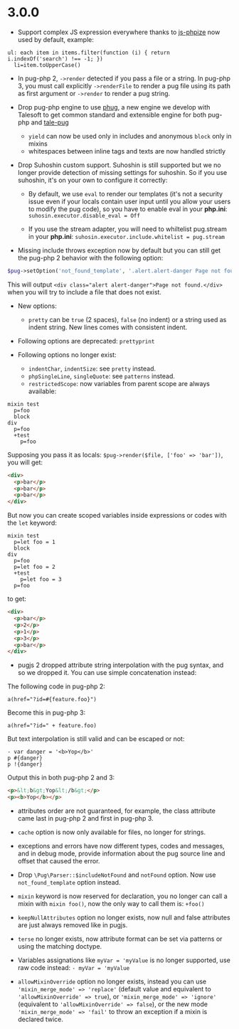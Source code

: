 # 3.0.0

- Support complex JS expression everywhere thanks to
[js-phpize](https://github.com/pug-php/js-phpize) now used by default,
example:

```pug
ul: each item in items.filter(function (i) { return i.indexOf('search') !== -1; })
  li=item.toUpperCase()
```

- In pug-php 2, `->render` detected if you pass a file or a string. In
pug-php 3, you must call explicitly `->renderFile` to render a pug file
using its path as first argument or `->render` to render a pug string.

- Drop pug-php engine to use [phug](github.com/phug-php/phug), a new engine we
develop with Talesoft to get common standard and extensible engine for both
pug-php and [tale-pug](https://github.com/Talesoft/tale-pug)

  - `yield` can now be used only in includes and anonymous `block` only in mixins
  - whitespaces between inline tags and texts are now handled strictly

- Drop Suhoshin custom support. Suhoshin is still supported but we no longer
provide detection of missing settings for suhoshin. So if you use suhoshin, it's
on your own to configure it correctly:

  - By default, we use `eval` to render our templates (it's not a security issue
  even if your locals contain user input until you allow your users to modify
  the pug code), so you have to enable eval in your **php.ini**:
  `suhosin.executor.disable_eval = Off`
  
  - If you use the stream adapter, you will need to whiltelist pug.stream
  in your **php.ini**: `suhosin.executor.include.whitelist = pug.stream`

- Missing include throws exception now by default but you can still get the
pug-php 2 behavior with the following option:
```php
$pug->setOption('not_found_template', '.alert.alert-danger Page not found.');
```
This will output `<div class="alert alert-danger">Page not found.</div>` when
you will try to include a file that does not exist.

- New options:
  - `pretty` can be `true` (2 spaces), `false` (no indent) or a string used as
  indent string. New lines comes with consistent indent.

- Following options are deprecated: `prettyprint`

- Following options no longer exist:
  - `indentChar`, `indentSize`: see `pretty` instead.
  - `phpSingleLine`, `singleQuote`: see `patterns` instead.
  - `restrictedScope`: now variables from parent scope are always available:
```pug
mixin test
  p=foo
  block
div
  p=foo
  +test
    p=foo
```
Supposing you pass it as locals: `$pug->render($file, ['foo' => 'bar'])`,
you will get:
```html
<div>
  <p>bar</p>
  <p>bar</p>
  <p>bar</p>
</div>
```
But now you can create scoped variables inside expressions or codes with
the `let` keyword:
```pug
mixin test
  p=let foo = 1
  block
div
  p=foo
  p=let foo = 2
  +test
    p=let foo = 3
  p=foo
```
to get:
```html
<div>
  <p>bar</p>
  <p>2</p>
  <p>1</p>
  <p>3</p>
  <p>bar</p>
</div>
```

- pugjs 2 dropped attribute string interpolation with the pug syntax, and
so we dropped it. You can use simple concatenation instead:

The following code in pug-php 2:
```pug
a(href="?id=#{feature.foo}")
```

Become this in pug-php 3:
```pug
a(href="?id=" + feature.foo)
```

But text interpolation is still valid and can be escaped or not:

```pug
- var danger = '<b>Yop</b>'
p #{danger}
p !{danger}
```

Output this in both pug-php 2 and 3:

```html
<p>&lt;b&gt;Yop&lt;/b&gt;</p>
<p><b>Yop</b></p>
```

- attributes order are not guaranteed, for example, the class attribute
came last in pug-php 2 and first in pug-php 3.

- `cache` option is now only available for files, no longer for strings.

- exceptions and errors have now different types, codes and messages, and
in debug mode, provide information about the pug source line and offset
that caused the error.

- Drop `\Pug\Parser::$includeNotFound` and `notFound` option. Now use
`not_found_template` option instead.

- `mixin` keyword is now reserved for declaration, you no longer can
call a mixin with `mixin foo()`, now the only way to call them is:
`+foo()`

- `keepNullAttributes` option no longer exists, now null and false
attributes are just always removed like in pugjs.

- `terse` no longer exists, now attribute format can be set via patterns
or using the matching doctype.

- Variables assignations like `myVar = 'myValue` is no longer supported,
use raw code instead: `- myVar = 'myValue`

- `allowMixinOverride` option no longer exists, instead you can use
`'mixin_merge_mode' => 'replace'` (default value and equivalent to
`'allowMixinOverride' => true`), or `'mixin_merge_mode' => 'ignore'`
(equivalent to `'allowMixinOverride' => false`), or the new mode
`'mixin_merge_mode' => 'fail'` to throw an exception if a mixin
is declared twice.